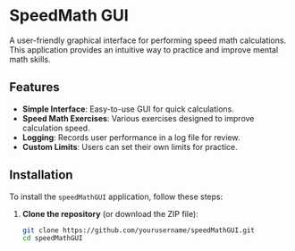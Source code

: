 # SpeedMath GUI

A user-friendly graphical interface for performing speed math calculations. This application provides an intuitive way to practice and improve mental math skills.

## Features

- **Simple Interface**: Easy-to-use GUI for quick calculations.
- **Speed Math Exercises**: Various exercises designed to improve calculation speed.
- **Logging**: Records user performance in a log file for review.
- **Custom Limits**: Users can set their own limits for practice.

## Installation

To install the `speedMathGUI` application, follow these steps:

1. **Clone the repository** (or download the ZIP file):
   ```bash
   git clone https://github.com/yourusername/speedMathGUI.git
   cd speedMathGUI
